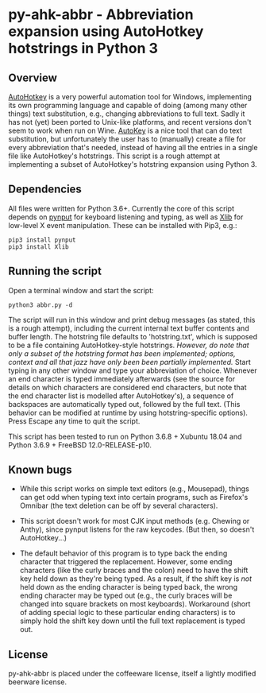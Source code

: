 # py-ahk-abbr - Abbreviation expansion using AutoHotkey hotstrings in Python 3

## Overview

[AutoHotkey](https://www.autohotkey.com) is a very powerful automation tool for Windows, implementing its own programming language and capable of doing (among many other things) text substitution, e.g., changing abbreviations to full text. Sadly it has not (yet) been ported to Unix-like platforms, and recent versions don't seem to work when run on Wine. [AutoKey](https://github.com/autokey/autokey) is a nice tool that can do text substitution, but unfortunately the user has to (manually) create a file for every abbreviation that's needed, instead of having all the entries in a single file like AutoHotkey's hotstrings. This script is a rough attempt at implementing a subset of AutoHotkey's hotstring expansion using Python 3.

## Dependencies

All files were written for Python 3.6+. Currently the core of this script depends on [pynput](https://pynput.readthedocs.io/en/latest/) for keyboard listening and typing, as well as [Xlib](https://pypi.org/project/python-xlib/) for low-level X event manipulation. These can be installed with Pip3, e.g.:

```shell
pip3 install pynput
pip3 install Xlib
```

## Running the script

Open a terminal window and start the script:

```shell
python3 abbr.py -d
```

The script will run in this window and print debug messages (as stated, this is a rough attempt), including the current internal text buffer contents and buffer length. The hotstring file defaults to 'hotstring.txt', which is supposed to be a file containing AutoHotkey-style hotstrings. _However, do note that only a subset of the hotstring format has been implemented; options, context and all that jazz have only been been partially implemented._ Start typing in any other window and type your abbreviation of choice. Whenever an end character is typed immediately afterwards (see the source for details on which characters are considered end characters, but note that the end character list is modelled after AutoHotkey's), a sequence of backspaces are automatically typed out, followed by the full text. (This behavior can be modified at runtime by using hotstring-specific options). Press Escape any time to quit the script.

This script has been tested to run on Python 3.6.8 + Xubuntu 18.04 and Python 3.6.9 + FreeBSD 12.0-RELEASE-p10.

## Known bugs

* While this script works on simple text editors (e.g., Mousepad), things can get odd when typing text into certain programs, such as Firefox's Omnibar (the text deletion can be off by several characters).

* This script doesn't work for most CJK input methods (e.g. Chewing or Anthy), since pynput listens for the raw keycodes. (But then, so doesn't AutoHotkey...)

* The default behavior of this program is to type back the ending character that triggered the replacement. However, some ending characters (like the curly braces and the colon) need to have the shift key held down as they're being typed. As a result, if the shift key is _not_ held down as the ending character is being typed back, the wrong ending character may be typed out (e.g., the curly braces will be changed into square brackets on most keyboards). Workaround (short of adding special logic to these particular ending characters) is to simply hold the shift key down until the full text replacement is typed out.

## License

py-ahk-abbr is placed under the coffeeware license, itself a lightly modified beerware license.
